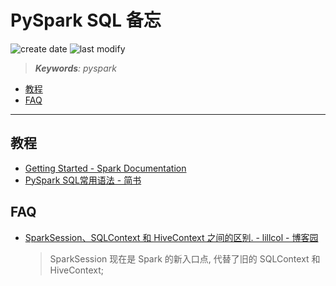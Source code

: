 PySpark SQL 备忘
===
<!--START_SECTION:badge-->
![create date](https://img.shields.io/static/v1?label=create%20date&message=2022-07-xx&label_color=gray&color=lightsteelblue&style=flat-square)
![last modify](https://img.shields.io/static/v1?label=last%20modify&message=2025-09-19%2004%3A11%3A35&label_color=gray&color=thistle&style=flat-square)
<!--END_SECTION:badge-->
<!--info
top: false
draft: false
hidden: true
tags: [bigdata_sql]
-->

> ***Keywords**: pyspark*

<!--START_SECTION:paper_title-->
<!--END_SECTION:paper_title-->

<!--START_SECTION:toc-->
- [教程](#教程)
- [FAQ](#faq)
<!--END_SECTION:toc-->

---

## 教程
- [Getting Started - Spark Documentation](https://spark.apache.org/docs/latest/sql-getting-started.html)
- [PySpark SQL常用语法 - 简书](https://www.jianshu.com/p/177cbcb1cb6f)


## FAQ
- [SparkSession、SQLContext 和 HiveContext 之间的区别. - lillcol - 博客园](https://www.cnblogs.com/lillcol/p/11233456.html)
    > SparkSession 现在是 Spark 的新入口点, 代替了旧的 SQLContext 和 HiveContext;

